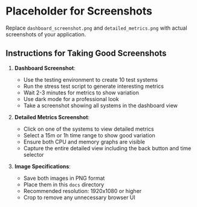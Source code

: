 # Placeholder for Screenshots

Replace `dashboard_screenshot.png` and `detailed_metrics.png` with actual screenshots of your application.

## Instructions for Taking Good Screenshots

1. **Dashboard Screenshot**:
   - Use the testing environment to create 10 test systems
   - Run the stress test script to generate interesting metrics
   - Wait 2-3 minutes for metrics to show variation
   - Use dark mode for a professional look
   - Take a screenshot showing all systems in the dashboard view

2. **Detailed Metrics Screenshot**:
   - Click on one of the systems to view detailed metrics
   - Select a 15m or 1h time range to show good variation
   - Ensure both CPU and memory graphs are visible
   - Capture the entire detailed view including the back button and time selector

3. **Image Specifications**:
   - Save both images in PNG format
   - Place them in this `docs` directory
   - Recommended resolution: 1920x1080 or higher
   - Crop to remove any unnecessary browser UI